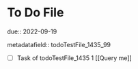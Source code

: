 # To Do File

due:: 2022-09-19

metadatafield:: todoTestFile_1435_99

- [ ] Task of todoTestFile_1435 1 [[Query me]]

